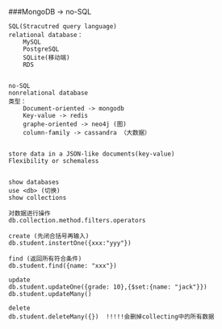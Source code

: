 ###MongoDB -> no-SQL
	
	
	SQL(Stracutred query language)
	relational database：
		MySQL
		PostgreSQL
		SQLite(移动端)
		RDS
	
	
	no-SQL
	nonrelational database
	类型：
		Document-oriented -> mongodb
		Key-value -> redis
		graphe-oriented -> neo4j (图)
		column-family -> cassandra （大数据）
		
	
	store data in a JSON-like documents(key-value)
	Flexibility or schemaless
	
	
	show databases
	use <db> (切换)
	show collections
	
	对数据进行操作
	db.collection.method.filters.operators
	
	create (先闭合括号再输入)
	db.student.instertOne({xxx:"yyy"})
	
	find (返回所有符合条件)
	db.student.find({name: "xxx"})
	
	update
	db.student.updateOne({grade: 10},{$set:{name: "jack"}})
	db.student.updateMany()
	
	delete
	db.student.deleteMany({})  !!!!!会删掉collecting中的所有数据